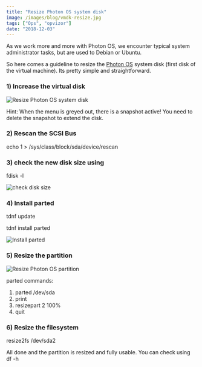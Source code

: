 ```yaml
---
title: "Resize Photon OS system disk"
image: /images/blog/vmdk-resize.jpg
tags: ["Ops", "opvizor"]
date: "2018-12-03"
---
```


As we work more and more with Photon OS, we encounter typical system administrator tasks, but are used to Debian or Ubuntu.

So here comes a guideline to resize the [Photon OS](https://vmware.github.io/photon/) system disk (first disk of the virtual machine). Its pretty simple and straightforward.

### 1) Increase the virtual disk

![Resize Photon OS system disk](/images/blog/vmdk-resize.jpg)

Hint: When the menu is greyed out, there is a snapshot active! You need to delete the snapshot to extend the disk.

### 2) Rescan the SCSI Bus

echo 1 > /sys/class/block/sda/device/rescan

### 3) check the new disk size using

fdisk -l

![check disk size](/images/blog/fdisk.jpg)

### 4) Install parted

tdnf update

tdnf install parted

![Install parted](/images/blog/parted.jpg)

### 5) Resize the partition

![Resize Photon OS partition](/images/blog/parted-sda-1.jpg)

parted commands:

1. parted /dev/sda
2. print
3. resizepart 2 100%
4. quit

### 6) Resize the filesystem

resize2fs /dev/sda2

All done and the partition is resized and fully usable. You can check using df -h
